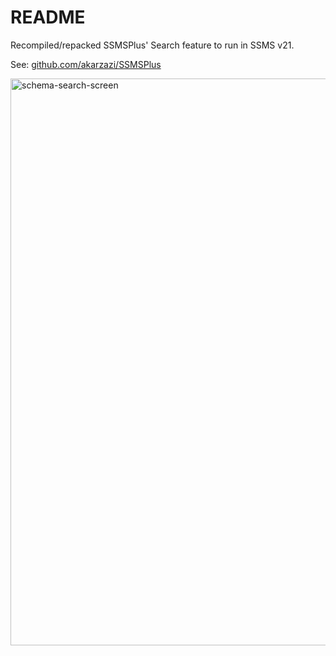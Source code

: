# README
Recompiled/repacked SSMSPlus' Search feature to run in SSMS v21.

See: [github.com/akarzazi/SSMSPlus](https://github.com/akarzazi/SSMSPlus)

<img width="1567" height="907" alt="schema-search-screen" src="https://github.com/user-attachments/assets/9a9d1b5a-5a85-46a0-b661-806439c7a23c" />
